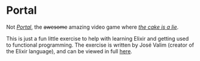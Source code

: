 # Portal

Not [_Portal_][1], the ~~awesome~~ amazing video game where [_the cake is a lie_][2].

This is just a fun little exercise to help with learning Elixir and getting used to functional programming. The exercise is  written by José Valim (creator of the Elixir language), and can be viewed in full [here][3].

[1]: https://en.wikipedia.org/wiki/Portal_(video_game)
[2]: https://www.urbandictionary.com/define.php?term=the%20cake%20is%20a%20lie
[3]: http://howistart.org/posts/elixir/1/index.html
